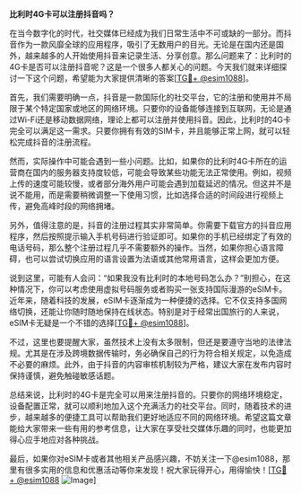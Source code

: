 **比利时4G卡可以注册抖音吗？**

在当今数字化的时代，社交媒体已经成为我们日常生活中不可或缺的一部分。而抖音作为一款风靡全球的应用程序，吸引了无数用户的目光。无论是在国内还是国外，越来越多的人开始使用抖音来记录生活、分享创意。那么问题来了：比利时的4G卡是否可以注册抖音呢？这是一个很多人都关心的问题。今天我们就来详细探讨一下这个问题，希望能为大家提供清晰的答案[[TG💪+ @esim1088](https://t.me/s/esim1088)]。

首先，我们需要明确一点，抖音是一款国际化的社交平台，它的注册和使用并不局限于某个特定国家或地区的网络环境。只要你的设备能够连接到互联网，无论是通过Wi-Fi还是移动数据网络，理论上都可以注册并使用抖音。因此，比利时的4G卡完全可以满足这一需求。只要你拥有有效的SIM卡，并且能够正常上网，就可以轻松完成抖音的注册流程。

然而，实际操作中可能会遇到一些小问题。比如，如果你的比利时4G卡所在的运营商在国内的服务器支持度较低，可能会导致某些功能无法正常使用。例如，视频上传的速度可能较慢，或者部分海外用户可能会遇到加载延迟的情况。但这并不是说不能用，而是需要稍微调整一下使用习惯，比如选择合适的时间段进行视频上传，避免高峰时段的网络拥堵。

另外，值得注意的是，抖音的注册过程其实非常简单。你需要下载官方的抖音应用程序，然后按照提示输入手机号码进行验证即可。如果你的手机已经绑定了有效的电话号码，那么整个注册过程几乎不需要额外的操作。当然，如果你担心语言障碍，也可以尝试切换应用的语言设置为法语或其他常用语言，这样会更加方便。

说到这里，可能有人会问：“如果我没有比利时的本地号码怎么办？”别担心，在这种情况下，你可以考虑使用虚拟号码服务或者购买一张支持国际漫游的eSIM卡。近年来，随着科技的发展，eSIM卡逐渐成为一种便捷的选择。它不仅支持多国网络切换，还能让你随时随地保持在线状态。特别是对于经常出国旅行的人来说，eSIM卡无疑是一个不错的选择[[TG💪+ @esim1088](https://t.me/s/esim1088)]。

不过，这里也要提醒大家，虽然技术上没有太多限制，但还是要遵守当地的法律法规。尤其是在涉及跨境数据传输时，务必确保自己的行为符合相关规定，以免造成不必要的麻烦。此外，由于抖音的内容审核机制较为严格，建议大家在发布内容时保持谨慎，避免触碰敏感话题。

总结来说，比利时的4G卡是完全可以用来注册抖音的。只要你的网络环境稳定，设备配置正常，就可以顺利地加入这个充满活力的社交平台。同时，随着技术的进步，越来越多的便捷工具可以帮助我们更好地适应不同的网络环境。希望这篇文章能给大家带来一些有用的参考信息，让大家在享受社交媒体乐趣的同时，也能更加得心应手地应对各种挑战。

最后，如果你对eSIM卡或者其他相关产品感兴趣，不妨关注一下@esim1088，那里有很多实用的信息和优惠活动等你来发现！祝大家玩得开心，用得愉快！[[TG💪+ @esim1088](https://t.me/s/esim1088) ![Image](https://i.postimg.cc/4NQfJmqS/Snipaste-2025-05-13-00-14-12.png)]